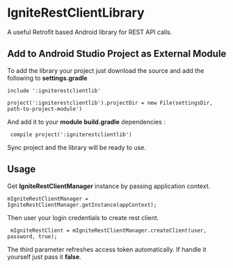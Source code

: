 # IgniteRestClientLibrary
A useful Retrofit based Android library for REST API calls.


## Add to Android Studio Project as External Module

To add the library your project just download the source and add the following to **settings.gradle**

`include ':igniterestclientlib' `

`project(':igniterestclientlib').projectDir = new File(settingsDir, path-to-project-module')`



And add it to your **module build.gradle** dependencies :

` compile project(':igniterestclientlib')`

Sync project and the library will be ready to use.


## Usage

Get **IgniteRestClientManager** instance by passing application context.

`mIgniteRestClientManager = IgniteRestClientManager.getInstance(appContext);`


Then user your login credentials to create rest client.

` mIgniteRestClient = mIgniteRestClientManager.createClient(user, password, true);`


The third parameter refreshes access token automatically. If handle it yourself just pass it **false**.
